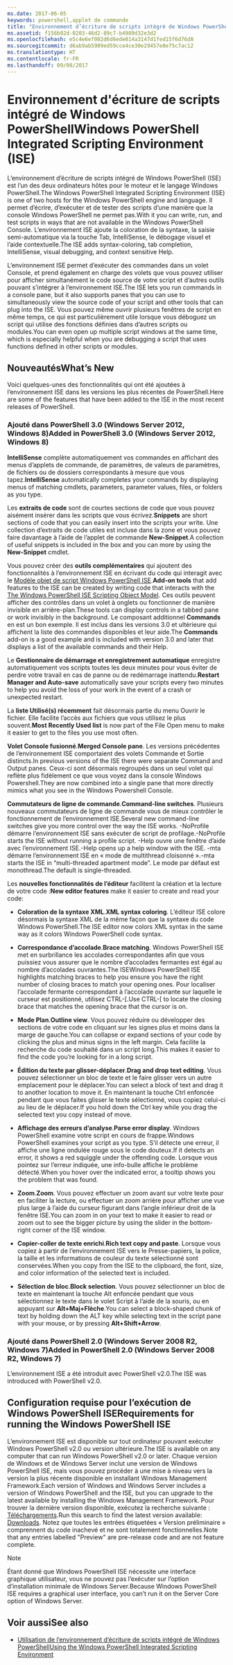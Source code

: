 ```yaml
---
ms.date: 2017-06-05
keywords: powershell,applet de commande
title: "Environnement d’écriture de scripts intégré de Windows PowerShell ISE"
ms.assetid: f156b92d-0203-46d2-89c7-b4989d32e3d2
ms.openlocfilehash: e5c4e6ef002d6d6ede014a3147d1fed15f6d76d8
ms.sourcegitcommit: d6ab9ab5909ed59cce4ce30e29457e0e75c7ac12
ms.translationtype: HT
ms.contentlocale: fr-FR
ms.lasthandoff: 09/08/2017
---
```

# <a name="windows-powershell-integrated-scripting-environment-ise"></a><span data-ttu-id="7c840-103">Environnement d'écriture de scripts intégré de Windows PowerShell</span><span class="sxs-lookup"><span data-stu-id="7c840-103">Windows PowerShell Integrated Scripting Environment (ISE)</span></span>
<span data-ttu-id="7c840-104">L’environnement d’écriture de scripts intégré de Windows PowerShell (ISE) est l’un des deux ordinateurs hôtes pour le moteur et le langage Windows PowerShell.</span><span class="sxs-lookup"><span data-stu-id="7c840-104">The Windows PowerShell Integrated Scripting Environment (ISE) is one of two hosts for the Windows PowerShell engine and language.</span></span> <span data-ttu-id="7c840-105">Il permet d’écrire, d’exécuter et de tester des scripts d’une manière que la console Windows PowerShell ne permet pas.</span><span class="sxs-lookup"><span data-stu-id="7c840-105">With it you can write, run, and test scripts in ways that are not available in the Windows PowerShell Console.</span></span> <span data-ttu-id="7c840-106">L’environnement ISE ajoute la coloration de la syntaxe, la saisie semi-automatique via la touche Tab, IntelliSense, le débogage visuel et l’aide contextuelle.</span><span class="sxs-lookup"><span data-stu-id="7c840-106">The ISE adds syntax-coloring, tab completion, IntelliSense, visual debugging, and context sensitive Help.</span></span>

<span data-ttu-id="7c840-107">L’environnement ISE permet d’exécuter des commandes dans un volet Console, et prend également en charge des volets que vous pouvez utiliser pour afficher simultanément le code source de votre script et d’autres outils pouvant s’intégrer à l’environnement ISE.</span><span class="sxs-lookup"><span data-stu-id="7c840-107">The ISE lets you run commands in a console pane, but it also supports panes that you can use to simultaneously view the source code of your script and other tools that can plug into the ISE.</span></span> <span data-ttu-id="7c840-108">Vous pouvez même ouvrir plusieurs fenêtres de script en même temps, ce qui est particulièrement utile lorsque vous déboguez un script qui utilise des fonctions définies dans d’autres scripts ou modules.</span><span class="sxs-lookup"><span data-stu-id="7c840-108">You can even open up multiple script windows at the same time, which is especially helpful when you are debugging a script that uses functions defined in other scripts or modules.</span></span>

## <a name="whats-new"></a><span data-ttu-id="7c840-109">Nouveautés</span><span class="sxs-lookup"><span data-stu-id="7c840-109">What’s New</span></span>
<span data-ttu-id="7c840-110">Voici quelques-unes des fonctionnalités qui ont été ajoutées à l’environnement ISE dans les versions les plus récentes de PowerShell.</span><span class="sxs-lookup"><span data-stu-id="7c840-110">Here are some of the features that have been added to the ISE in the most recent releases of PowerShell.</span></span>

### <a name="added-in-powershell-30-windows-server-2012-windows-8"></a><span data-ttu-id="7c840-111">Ajouté dans PowerShell 3.0 (Windows Server 2012, Windows 8)</span><span class="sxs-lookup"><span data-stu-id="7c840-111">Added in PowerShell 3.0 (Windows Server 2012, Windows 8)</span></span>
<span data-ttu-id="7c840-112">**IntelliSense** complète automatiquement vos commandes en affichant des menus d’applets de commande, de paramètres, de valeurs de paramètres, de fichiers ou de dossiers correspondants à mesure que vous tapez.</span><span class="sxs-lookup"><span data-stu-id="7c840-112">**IntelliSense** automatically completes your commands by displaying menus of matching cmdlets, parameters, parameter values, files, or folders as you type.</span></span>

<span data-ttu-id="7c840-113">Les **extraits de code** sont de courtes sections de code que vous pouvez aisément insérer dans les scripts que vous écrivez.</span><span class="sxs-lookup"><span data-stu-id="7c840-113">**Snippets** are short sections of code that you can easily insert into the scripts your write.</span></span> <span data-ttu-id="7c840-114">Une collection d’extraits de code utiles est incluse dans la zone et vous pouvez faire davantage à l’aide de l’applet de commande **New-Snippet**.</span><span class="sxs-lookup"><span data-stu-id="7c840-114">A collection of useful snippets is included in the box and you can more by using the **New-Snippet** cmdlet.</span></span>

<span data-ttu-id="7c840-115">Vous pouvez créer des **outils complémentaires** qui ajoutent des fonctionnalités à l’environnement ISE en écrivant du code qui interagit avec le [Modèle objet de script Windows PowerShell ISE](https://technet.microsoft.com/en-us/library/dd819478.aspx).</span><span class="sxs-lookup"><span data-stu-id="7c840-115">**Add-on tools** that add features to the ISE can be created by writing code that interacts with the [The Windows PowerShell ISE Scripting Object Model](https://technet.microsoft.com/en-us/library/dd819478.aspx).</span></span> <span data-ttu-id="7c840-116">Ces outils peuvent afficher des contrôles dans un volet à onglets ou fonctionner de manière invisible en arrière-plan.</span><span class="sxs-lookup"><span data-stu-id="7c840-116">These tools can display controls in a tabbed pane or work invisibly in the background.</span></span> <span data-ttu-id="7c840-117">Le composant additionnel **Commands** en est un bon exemple. Il est inclus dans les versions 3.0 et ultérieure qui affichent la liste des commandes disponibles et leur aide.</span><span class="sxs-lookup"><span data-stu-id="7c840-117">The **Commands** add-on is a good example and is included with version 3.0 and later that displays a list of the available commands and their Help.</span></span>

<span data-ttu-id="7c840-118">Le **Gestionnaire de démarrage et enregistrement automatique** enregistre automatiquement vos scripts toutes les deux minutes pour vous éviter de perdre votre travail en cas de panne ou de redémarrage inattendu.</span><span class="sxs-lookup"><span data-stu-id="7c840-118">**Restart Manager and Auto-save** automatically save your scripts every two minutes to help you avoid the loss of your work in the event of a crash or unexpected restart.</span></span>

<span data-ttu-id="7c840-119">La **liste Utilisé(s) récemment** fait désormais partie du menu Ouvrir le fichier. Elle facilite l’accès aux fichiers que vous utilisez le plus souvent.</span><span class="sxs-lookup"><span data-stu-id="7c840-119">**Most Recently Used list** is now part of the File Open menu to make it easier to get to the files you use most often.</span></span>

<span data-ttu-id="7c840-120">**Volet Console fusionné**.</span><span class="sxs-lookup"><span data-stu-id="7c840-120">**Merged Console pane**.</span></span> <span data-ttu-id="7c840-121">Les versions précédentes de l’environnement ISE comportaient des volets Commande et Sortie distincts.</span><span class="sxs-lookup"><span data-stu-id="7c840-121">In previous versions of the ISE there were separate Command and Output panes.</span></span> <span data-ttu-id="7c840-122">Ceux-ci sont désormais regroupés dans un seul volet qui reflète plus fidèlement ce que vous voyez dans la console Windows Powershell.</span><span class="sxs-lookup"><span data-stu-id="7c840-122">They are now combined into a single pane that more directly mimics what you see in the Windows Powershell Console.</span></span>

<span data-ttu-id="7c840-123">**Commutateurs de ligne de commande**.</span><span class="sxs-lookup"><span data-stu-id="7c840-123">**Command-line switches**.</span></span> <span data-ttu-id="7c840-124">Plusieurs nouveaux commutateurs de ligne de commande vous de mieux contrôler le fonctionnement de l’environnement ISE.</span><span class="sxs-lookup"><span data-stu-id="7c840-124">Several new command-line switches give you more control over the way the ISE works.</span></span> <span data-ttu-id="7c840-125">-NoProfile démarre l’environnement ISE sans exécuter de script de profilage.</span><span class="sxs-lookup"><span data-stu-id="7c840-125">-NoProfile starts the ISE without running a profile script.</span></span> <span data-ttu-id="7c840-126">-Help ouvre une fenêtre d’aide avec l’environnement ISE.</span><span class="sxs-lookup"><span data-stu-id="7c840-126">-Help opens up a help window with the ISE.</span></span> <span data-ttu-id="7c840-127">-mta démarre l’environnement ISE en « mode de multithread cloisonné ».</span><span class="sxs-lookup"><span data-stu-id="7c840-127">-mta starts the ISE in “multi-threaded apartment mode”.</span></span> <span data-ttu-id="7c840-128">Le mode par défaut est monothread.</span><span class="sxs-lookup"><span data-stu-id="7c840-128">The default is single-threaded.</span></span>

<span data-ttu-id="7c840-129">Les **nouvelles fonctionnalités de l’éditeur** facilitent la création et la lecture de votre code :</span><span class="sxs-lookup"><span data-stu-id="7c840-129">**New editor features** make it easier to create and read your code:</span></span>

- <span data-ttu-id="7c840-130">**Coloration de la syntaxe XML**.</span><span class="sxs-lookup"><span data-stu-id="7c840-130">**XML syntax coloring**.</span></span> <span data-ttu-id="7c840-131">L’éditeur ISE colore désormais la syntaxe XML de la même façon que la syntaxe du code Windows PowerShell.</span><span class="sxs-lookup"><span data-stu-id="7c840-131">The ISE editor now colors XML syntax in the same way as it colors Windows PowerShell code syntax.</span></span>

- <span data-ttu-id="7c840-132">**Correspondance d’accolade**.</span><span class="sxs-lookup"><span data-stu-id="7c840-132">**Brace matching**.</span></span> <span data-ttu-id="7c840-133">Windows PowerShell ISE met en surbrillance les accolades correspondantes afin que vous puissiez vous assurer que le nombre d’accolades fermantes est égal au nombre d’accolades ouvrantes.</span><span class="sxs-lookup"><span data-stu-id="7c840-133">The ISEWindows PowerShell ISE highlights matching braces to help you ensure you have the right number of closing braces to match your opening ones.</span></span> <span data-ttu-id="7c840-134">Pour localiser l’accolade fermante correspondant à l’accolade ouvrante sur laquelle le curseur est positionné, utilisez CTRL-\[.</span><span class="sxs-lookup"><span data-stu-id="7c840-134">Use CTRL-\[ to locate the closing brace that matches the opening brace that the cursor is on.</span></span>

- <span data-ttu-id="7c840-135">**Mode Plan**.</span><span class="sxs-lookup"><span data-stu-id="7c840-135">**Outline view**.</span></span> <span data-ttu-id="7c840-136">Vous pouvez réduire ou développer des sections de votre code en cliquant sur les signes plus et moins dans la marge de gauche.</span><span class="sxs-lookup"><span data-stu-id="7c840-136">You can collapse or expand sections of your code by clicking the plus and minus signs in the left margin.</span></span> <span data-ttu-id="7c840-137">Cela facilite la recherche du code souhaité dans un script long.</span><span class="sxs-lookup"><span data-stu-id="7c840-137">This makes it easier to find the code you’re looking for in a long script.</span></span>

- <span data-ttu-id="7c840-138">**Édition du texte par glisser-déplacer**.</span><span class="sxs-lookup"><span data-stu-id="7c840-138">**Drag and drop text editing**.</span></span> <span data-ttu-id="7c840-139">Vous pouvez sélectionner un bloc de texte et le faire glisser vers un autre emplacement pour le déplacer.</span><span class="sxs-lookup"><span data-stu-id="7c840-139">You can select a block of text and drag it to another location to move it.</span></span> <span data-ttu-id="7c840-140">En maintenant la touche Ctrl enfoncée pendant que vous faites glisser le texte sélectionné, vous copiez celui-ci au lieu de le déplacer.</span><span class="sxs-lookup"><span data-stu-id="7c840-140">If you hold down the Ctrl key while you drag the selected text you copy instead of move.</span></span>

- <span data-ttu-id="7c840-141">**Affichage des erreurs d’analyse**.</span><span class="sxs-lookup"><span data-stu-id="7c840-141">**Parse error display**.</span></span> <span data-ttu-id="7c840-142">Windows PowerShell examine votre script en cours de frappe.</span><span class="sxs-lookup"><span data-stu-id="7c840-142">Windows PowerShell examines your script as you type.</span></span> <span data-ttu-id="7c840-143">S’il détecte une erreur, il affiche une ligne ondulée rouge sous le code douteux.</span><span class="sxs-lookup"><span data-stu-id="7c840-143">If it detects an error, it shows a red squiggle under the offending code.</span></span> <span data-ttu-id="7c840-144">Lorsque vous pointez sur l’erreur indiquée, une info-bulle affiche le problème détecté.</span><span class="sxs-lookup"><span data-stu-id="7c840-144">When you hover over the indicated error, a tooltip shows you the problem that was found.</span></span>

- <span data-ttu-id="7c840-145">**Zoom**.</span><span class="sxs-lookup"><span data-stu-id="7c840-145">**Zoom**.</span></span> <span data-ttu-id="7c840-146">Vous pouvez effectuer un zoom avant sur votre texte pour en faciliter la lecture, ou effectuer un zoom arrière pour afficher une vue plus large à l’aide du curseur figurant dans l’angle inférieur droit de la fenêtre ISE.</span><span class="sxs-lookup"><span data-stu-id="7c840-146">You can zoom in on your text to make it easier to read or zoom out to see the bigger picture by using the slider in the bottom-right corner of the ISE window.</span></span>

- <span data-ttu-id="7c840-147">**Copier-coller de texte enrichi**.</span><span class="sxs-lookup"><span data-stu-id="7c840-147">**Rich text copy and paste**.</span></span> <span data-ttu-id="7c840-148">Lorsque vous copiez à partir de l’environnement ISE vers le Presse-papiers, la police, la taille et les informations de couleur du texte sélectionné sont conservées.</span><span class="sxs-lookup"><span data-stu-id="7c840-148">When you copy from the ISE to the clipboard, the font, size, and color information of the selected text is included.</span></span>

- <span data-ttu-id="7c840-149">**Sélection de bloc**.</span><span class="sxs-lookup"><span data-stu-id="7c840-149">**Block selection**.</span></span> <span data-ttu-id="7c840-150">Vous pouvez sélectionner un bloc de texte en maintenant la touche Alt enfoncée pendant que vous sélectionnez le texte dans le volet Script à l’aide de la souris, ou en appuyant sur **Alt+Maj+Flèche**.</span><span class="sxs-lookup"><span data-stu-id="7c840-150">You can select a block-shaped chunk of text by holding down the ALT key while selecting text in the script pane with your mouse, or by pressing **Alt+Shift+Arrow**.</span></span>

### <a name="added-in-powershell-20-windows-server-2008-r2-windows-7"></a><span data-ttu-id="7c840-151">Ajouté dans PowerShell 2.0 (Windows Server 2008 R2, Windows 7)</span><span class="sxs-lookup"><span data-stu-id="7c840-151">Added in PowerShell 2.0 (Windows Server 2008 R2, Windows 7)</span></span>
<span data-ttu-id="7c840-152">L’environnement ISE a été introduit avec PowerShell v2.0.</span><span class="sxs-lookup"><span data-stu-id="7c840-152">The ISE was introduced with PowerShell v2.0.</span></span>

## <a name="requirements-for-running-the-windows-powershell-ise"></a><span data-ttu-id="7c840-153">Configuration requise pour l’exécution de Windows PowerShell ISE</span><span class="sxs-lookup"><span data-stu-id="7c840-153">Requirements for running the Windows PowerShell ISE</span></span>
<span data-ttu-id="7c840-154">L’environnement ISE est disponible sur tout ordinateur pouvant exécuter Windows PowerShell v2.0 ou version ultérieure.</span><span class="sxs-lookup"><span data-stu-id="7c840-154">The ISE is available on any computer that can run Windows PowerShell v2.0 or later.</span></span> <span data-ttu-id="7c840-155">Chaque version de Windows et de Windows Server inclut une version de Windows PowerShell ISE, mais vous pouvez procéder à une mise à niveau vers la version la plus récente disponible en installant Windows Management Framework.</span><span class="sxs-lookup"><span data-stu-id="7c840-155">Each version of Windows and Windows Server includes a version of Windows PowerShell and the ISE, but you can upgrade to the latest available by installing the Windows Management Framework.</span></span> <span data-ttu-id="7c840-156">Pour trouver la dernière version disponible, exécutez la recherche suivante : [Téléchargements](http://www.microsoft.com/en-us/search/DownloadResults.aspx?q=%22windows%20management%20framework%22%20PowerShell&sortby=Relevancy~Descending).</span><span class="sxs-lookup"><span data-stu-id="7c840-156">Run this search to find the latest version available: [Downloads](http://www.microsoft.com/en-us/search/DownloadResults.aspx?q=%22windows%20management%20framework%22%20PowerShell&sortby=Relevancy~Descending).</span></span> <span data-ttu-id="7c840-157">Notez que toutes les entrées étiquetées « Version préliminaire » comprennent du code inachevé et ne sont totalement fonctionnelles.</span><span class="sxs-lookup"><span data-stu-id="7c840-157">Note that any entries labelled "Preview" are pre-release code and are not feature complete.</span></span>

> [!NOTE]
> <span data-ttu-id="7c840-158">Étant donné que Windows PowerShell ISE nécessite une interface graphique utilisateur, vous ne pouvez pas l’exécuter sur l’option d’installation minimale de Windows Server.</span><span class="sxs-lookup"><span data-stu-id="7c840-158">Because Windows PowerShell ISE requires a graphical user interface, you can’t run it on the Server Core option of Windows Server.</span></span>

## <a name="see-also"></a><span data-ttu-id="7c840-159">Voir aussi</span><span class="sxs-lookup"><span data-stu-id="7c840-159">See also</span></span>
- [<span data-ttu-id="7c840-160">Utilisation de l’environnement d’écriture de scripts intégré de Windows PowerShell</span><span class="sxs-lookup"><span data-stu-id="7c840-160">Using the Windows PowerShell Integrated Scripting Environment</span></span>](http://technet.microsoft.com/library/cc732148.aspx)

